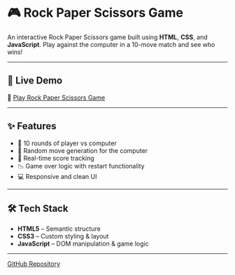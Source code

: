 # 🎮 Rock Paper Scissors Game

An interactive Rock Paper Scissors game built using **HTML**, **CSS**, and **JavaScript**. Play against the computer in a 10-move match and see who wins!

---

## 🚀 Live Demo

🔗 [Play Rock Paper Scissors Game](https://rock-paper-scissors-raju.netlify.app)

---

## ✨ Features

- 🎯 10 rounds of player vs computer
- 🧠 Random move generation for the computer
- 🔢 Real-time score tracking
- 📉 Game over logic with restart functionality
- 💻 Responsive and clean UI

---

## 🛠️ Tech Stack

- **HTML5** – Semantic structure
- **CSS3** – Custom styling & layout
- **JavaScript** – DOM manipulation & game logic

---




[GitHub Repository](https://github.com/RAJU3519/Project_HTML-CSS-JS)


